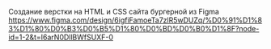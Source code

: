Создание верстки на HTML и CSS сайта бургерной из Figma
https://www.figma.com/design/6igfiFamoeTa7zlR5wDUZq/%D0%91%D1%83%D1%80%D0%B3%D0%B5%D1%80%D0%BD%D0%B0%D1%8F?node-id=1-2&t=I6arN0DllBWfSUXF-0
 
 
